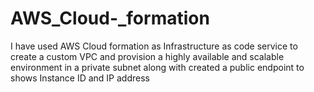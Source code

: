 # AWS_Cloud-_formation
I have used AWS Cloud formation as Infrastructure as code service to create a custom VPC and provision a highly available and scalable environment in a private subnet along with created a public endpoint to shows Instance ID and IP address
